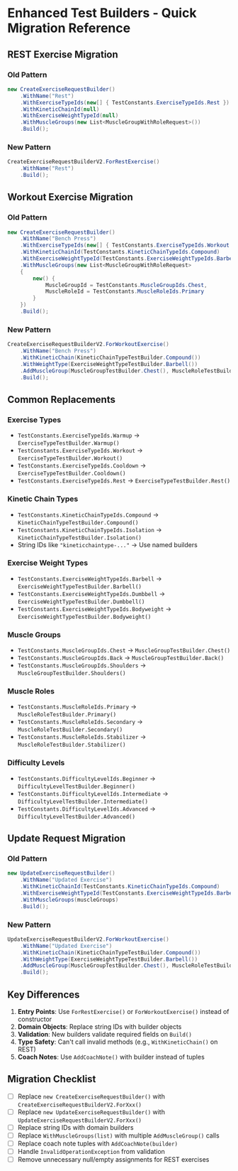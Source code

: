# Enhanced Test Builders - Quick Migration Reference

## REST Exercise Migration

### Old Pattern
```csharp
new CreateExerciseRequestBuilder()
    .WithName("Rest")
    .WithExerciseTypeIds(new[] { TestConstants.ExerciseTypeIds.Rest })
    .WithKineticChainId(null)
    .WithExerciseWeightTypeId(null)
    .WithMuscleGroups(new List<MuscleGroupWithRoleRequest>())
    .Build();
```

### New Pattern
```csharp
CreateExerciseRequestBuilderV2.ForRestExercise()
    .WithName("Rest")
    .Build();
```

## Workout Exercise Migration

### Old Pattern
```csharp
new CreateExerciseRequestBuilder()
    .WithName("Bench Press")
    .WithExerciseTypeIds(new[] { TestConstants.ExerciseTypeIds.Workout })
    .WithKineticChainId(TestConstants.KineticChainTypeIds.Compound)
    .WithExerciseWeightTypeId(TestConstants.ExerciseWeightTypeIds.Barbell)
    .WithMuscleGroups(new List<MuscleGroupWithRoleRequest>
    {
        new() { 
            MuscleGroupId = TestConstants.MuscleGroupIds.Chest,
            MuscleRoleId = TestConstants.MuscleRoleIds.Primary
        }
    })
    .Build();
```

### New Pattern
```csharp
CreateExerciseRequestBuilderV2.ForWorkoutExercise()
    .WithName("Bench Press")
    .WithKineticChain(KineticChainTypeTestBuilder.Compound())
    .WithWeightType(ExerciseWeightTypeTestBuilder.Barbell())
    .AddMuscleGroup(MuscleGroupTestBuilder.Chest(), MuscleRoleTestBuilder.Primary())
    .Build();
```

## Common Replacements

### Exercise Types
- `TestConstants.ExerciseTypeIds.Warmup` → `ExerciseTypeTestBuilder.Warmup()`
- `TestConstants.ExerciseTypeIds.Workout` → `ExerciseTypeTestBuilder.Workout()`
- `TestConstants.ExerciseTypeIds.Cooldown` → `ExerciseTypeTestBuilder.Cooldown()`
- `TestConstants.ExerciseTypeIds.Rest` → `ExerciseTypeTestBuilder.Rest()`

### Kinetic Chain Types
- `TestConstants.KineticChainTypeIds.Compound` → `KineticChainTypeTestBuilder.Compound()`
- `TestConstants.KineticChainTypeIds.Isolation` → `KineticChainTypeTestBuilder.Isolation()`
- String IDs like `"kineticchaintype-..."` → Use named builders

### Exercise Weight Types
- `TestConstants.ExerciseWeightTypeIds.Barbell` → `ExerciseWeightTypeTestBuilder.Barbell()`
- `TestConstants.ExerciseWeightTypeIds.Dumbbell` → `ExerciseWeightTypeTestBuilder.Dumbbell()`
- `TestConstants.ExerciseWeightTypeIds.Bodyweight` → `ExerciseWeightTypeTestBuilder.Bodyweight()`

### Muscle Groups
- `TestConstants.MuscleGroupIds.Chest` → `MuscleGroupTestBuilder.Chest()`
- `TestConstants.MuscleGroupIds.Back` → `MuscleGroupTestBuilder.Back()`
- `TestConstants.MuscleGroupIds.Shoulders` → `MuscleGroupTestBuilder.Shoulders()`

### Muscle Roles
- `TestConstants.MuscleRoleIds.Primary` → `MuscleRoleTestBuilder.Primary()`
- `TestConstants.MuscleRoleIds.Secondary` → `MuscleRoleTestBuilder.Secondary()`
- `TestConstants.MuscleRoleIds.Stabilizer` → `MuscleRoleTestBuilder.Stabilizer()`

### Difficulty Levels
- `TestConstants.DifficultyLevelIds.Beginner` → `DifficultyLevelTestBuilder.Beginner()`
- `TestConstants.DifficultyLevelIds.Intermediate` → `DifficultyLevelTestBuilder.Intermediate()`
- `TestConstants.DifficultyLevelIds.Advanced` → `DifficultyLevelTestBuilder.Advanced()`

## Update Request Migration

### Old Pattern
```csharp
new UpdateExerciseRequestBuilder()
    .WithName("Updated Exercise")
    .WithKineticChainId(TestConstants.KineticChainTypeIds.Compound)
    .WithExerciseWeightTypeId(TestConstants.ExerciseWeightTypeIds.Barbell)
    .WithMuscleGroups(muscleGroups)
    .Build();
```

### New Pattern
```csharp
UpdateExerciseRequestBuilderV2.ForWorkoutExercise()
    .WithName("Updated Exercise")
    .WithKineticChain(KineticChainTypeTestBuilder.Compound())
    .WithWeightType(ExerciseWeightTypeTestBuilder.Barbell())
    .AddMuscleGroup(MuscleGroupTestBuilder.Chest(), MuscleRoleTestBuilder.Primary())
    .Build();
```

## Key Differences

1. **Entry Points**: Use `ForRestExercise()` or `ForWorkoutExercise()` instead of constructor
2. **Domain Objects**: Replace string IDs with builder objects
3. **Validation**: New builders validate required fields on `Build()`
4. **Type Safety**: Can't call invalid methods (e.g., `WithKineticChain()` on REST)
5. **Coach Notes**: Use `AddCoachNote()` with builder instead of tuples

## Migration Checklist

- [ ] Replace `new CreateExerciseRequestBuilder()` with `CreateExerciseRequestBuilderV2.ForXxx()`
- [ ] Replace `new UpdateExerciseRequestBuilder()` with `UpdateExerciseRequestBuilderV2.ForXxx()`
- [ ] Replace string IDs with domain builders
- [ ] Replace `WithMuscleGroups(list)` with multiple `AddMuscleGroup()` calls
- [ ] Replace coach note tuples with `AddCoachNote(builder)`
- [ ] Handle `InvalidOperationException` from validation
- [ ] Remove unnecessary null/empty assignments for REST exercises